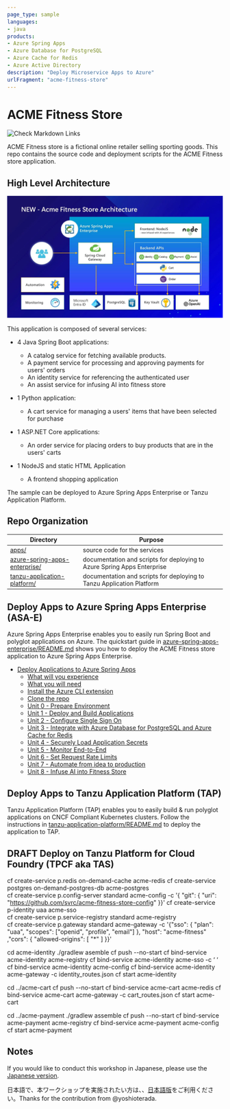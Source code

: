 ```yaml
---
page_type: sample
languages:
- java
products:
- Azure Spring Apps
- Azure Database for PostgreSQL
- Azure Cache for Redis
- Azure Active Directory
description: "Deploy Microservice Apps to Azure"
urlFragment: "acme-fitness-store"
---
```

# ACME Fitness Store
![Check Markdown Links](https://github.com/Azure-Samples/acme-fitness-store/actions/workflows/markdown-link-check.yml/badge.svg)

ACME Fitness store is a fictional online retailer selling sporting goods. This repo contains the source code and deployment scripts for the ACME Fitness store application.

## High Level Architecture
![An image showing the services involved in the ACME Fitness Store. It depicts the applications and their dependencies](./azure-spring-apps-enterprise/media/acme-fitness-store-architecture.jpg)

This application is composed of several services:

* 4 Java Spring Boot applications:
  * A catalog service for fetching available products. 
  * A payment service for processing and approving payments for users' orders
  * An identity service for referencing the authenticated user
  * An assist service for infusing AI into fitness store

* 1 Python application:
  * A cart service for managing a users' items that have been selected for purchase

* 1 ASP.NET Core applications:
  * An order service for placing orders to buy products that are in the users' carts

* 1 NodeJS and static HTML Application
  * A frontend shopping application

The sample can be deployed to Azure Spring Apps Enterprise or Tanzu Application Platform. 

## Repo Organization

| Directory                                                        | Purpose |
| ---------------------------------------------------------------- | ------------- |
| [apps/](./apps)                                                   | source code for the services  |
| [azure-spring-apps-enterprise/](./azure-spring-apps-enterprise)   | documentation and scripts for deploying to Azure Spring Apps Enterprise |
| [tanzu-application-platform/](./tanzu-application-platform)       | documentation and scripts for deploying to Tanzu Application Platform|

## Deploy Apps to Azure Spring Apps Enterprise (ASA-E)

Azure Spring Apps Enterprise enables you to easily run Spring Boot and 
polyglot applications on Azure. The quickstart guide in 
[azure-spring-apps-enterprise/README.md](./azure-spring-apps-enterprise/README.md) 
shows you how to deploy the ACME Fitness store application to Azure Spring Apps
 Enterprise.

* [Deploy Applications to Azure Spring Apps](./azure-spring-apps-enterprise/README.md#deploy-spring-boot-apps-to-azure-spring-apps-enterprise)
  * [What will you experience](./azure-spring-apps-enterprise/#what-will-you-experience)
  * [What you will need](./azure-spring-apps-enterprise/#what-you-will-need)
  * [Install the Azure CLI extension](./azure-spring-apps-enterprise/#install-the-azure-cli-extension)
  * [Clone the repo](./azure-spring-apps-enterprise/#clone-the-repo)
  * [Unit 0 - Prepare Environment](./azure-spring-apps-enterprise/#unit-0---prepare-environment)  
  * [Unit 1 - Deploy and Build Applications](./azure-spring-apps-enterprise/#unit-1---deploy-and-build-applications)
  * [Unit 2 - Configure Single Sign On](./azure-spring-apps-enterprise/#unit-2---configure-single-sign-on)
  * [Unit 3 - Integrate with Azure Database for PostgreSQL and Azure Cache for Redis](./azure-spring-apps-enterprise/#unit-3---integrate-with-azure-database-for-postgresql-and-azure-cache-for-redis)
  * [Unit 4 - Securely Load Application Secrets](./azure-spring-apps-enterprise/#unit-4---securely-load-application-secrets)
  * [Unit 5 - Monitor End-to-End](./azure-spring-apps-enterprise/#unit-5---monitor-end-to-end)
  * [Unit 6 - Set Request Rate Limits](./azure-spring-apps-enterprise/#unit-6---set-request-rate-limits)
  * [Unit 7 - Automate from idea to production](./azure-spring-apps-enterprise/#unit-7---automate-from-idea-to-production)
  * [Unit 8 - Infuse AI into Fitness Store](./azure-spring-apps-enterprise/#unit-8---infuse-ai-into-fitness-store)

## Deploy Apps to Tanzu Application Platform (TAP)

Tanzu Application Platform (TAP) enables you to easily build & run polyglot 
applications on CNCF Compliant Kubernetes clusters. Follow the instructions
in [tanzu-application-platform/README.md](./tanzu-application-platform/README.md)
to deploy the application to TAP.

## DRAFT Deploy on Tanzu Platform for Cloud Foundry (TPCF aka TAS)

cf create-service p.redis on-demand-cache acme-redis 
cf create-service postgres on-demand-postgres-db acme-postgres       
cf create-service p.config-server standard acme-config  -c  '{ "git": { "uri": "https://github.com/svrc/acme-fitness-store-config" }}'
cf create-service p-identity uaa acme-sso   
cf create-service p.service-registry standard acme-registry  
cf create-service p.gateway standard acme-gateway -c '{"sso": { "plan": "uaa", "scopes": ["openid", "profile", "email"] }, "host": "acme-fitness" ,"cors": { "allowed-origins": [ "*" ] }}'

cd acme-identity
./gradlew asemble
cf push --no-start
cf bind-service acme-identity acme-registry cf bind-service acme-identity acme-sso -c ‘ ‘ 
cf bind-service acme-identity acme-config 
cf bind-service acme-identity acme-gateway -c identity_routes.json
cf start acme-identity

cd ../acme-cart
cf push --no-start
cf bind-service acme-cart acme-redis
cf bind-service acme-cart acme-gateway -c cart_routes.json
cf start acme-cart

cd ../acme-payment
./gradlew assemble
cf push --no-start
cf bind-service acme-payment acme-registry
cf bind-service acme-payment acme-config
cf start acme-payment




## Notes
 If you would like to conduct this workshop in Japanese, please use the [Japanese version](./azure-spring-apps-enterprise/ja-jp/).
 
 日本語で、本ワークショップを実施されたい方は、、[日本語版](./azure-spring-apps-enterprise/ja-jp/)をご利用ください。Thanks for the contribution from @yoshioterada.
